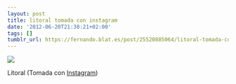 ```yaml
---
layout: post
title: litoral tomada con instagram
date: '2012-06-20T21:30:21+02:00'
tags: []
tumblr_url: https://fernando.blat.es/post/25520885064/litoral-tomada-con-instagram
---
```

 ![](/tumblr_files/tumblr_m5xkulvDgm1qz4y16o1_640.jpg)  

Litoral (Tomada con [Instagram](http://instagr.am))
